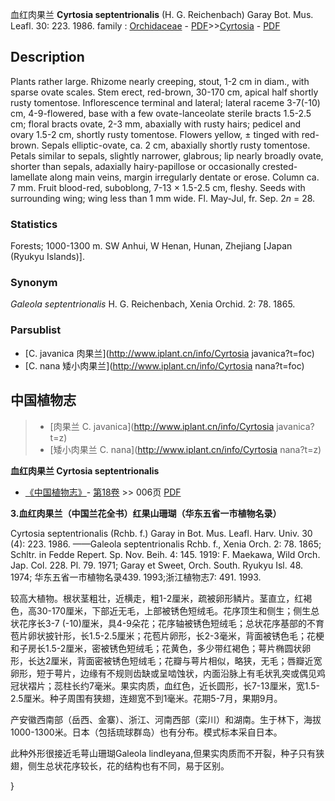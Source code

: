 血红肉果兰 **Cyrtosia septentrionalis** (H. G. Reichenbach) Garay Bot. Mus. Leafl. 30: 223. 1986.
family : [Orchidaceae](http://www.iplant.cn/info/Orchidaceae?t=foc) - [PDF](http://www.iplant.cn/foc/pdf/Orchidaceae.pdf)>>[Cyrtosia](http://www.iplant.cn/info/Cyrtosia?t=foc) - [PDF](http://www.iplant.cn/foc/pdf/Cyrtosia.pdf)

## Description

Plants rather large. Rhizome nearly creeping, stout, 1-2 cm in diam., with sparse ovate scales. Stem erect, red-brown, 30-170 cm, apical half shortly rusty tomentose. Inflorescence terminal and lateral; lateral raceme 3-7(-10) cm, 4-9-flowered, base with a few ovate-lanceolate sterile bracts 1.5-2.5 cm; floral bracts ovate, 2-3 mm, abaxially with rusty hairs; pedicel and ovary 1.5-2 cm, shortly rusty tomentose. Flowers yellow, ± tinged with red-brown. Sepals elliptic-ovate, ca. 2 cm, abaxially shortly rusty tomentose. Petals similar to sepals, slightly narrower, glabrous; lip nearly broadly ovate, shorter than sepals, adaxially hairy-papillose or occasionally crested-lamellate along main veins, margin irregularly dentate or erose. Column ca. 7 mm. Fruit blood-red, suboblong, 7-13 × 1.5-2.5 cm, fleshy. Seeds with surrounding wing; wing less than 1 mm wide. Fl. May-Jul, fr. Sep. 2*n* = 28.

### Statistics
Forests; 1000-1300 m. SW Anhui, W Henan, Hunan, Zhejiang [Japan (Ryukyu Islands)].

### Synonym
*Galeola septentrionalis* H. G. Reichenbach, Xenia Orchid. 2: 78. 1865.

### Parsublist

* [C.  javanica  肉果兰](http://www.iplant.cn/info/Cyrtosia javanica?t=foc)
* [C.  nana  矮小肉果兰](http://www.iplant.cn/info/Cyrtosia nana?t=foc)

## 中国植物志

> * [肉果兰  C.  javanica](http://www.iplant.cn/info/Cyrtosia javanica?t=z)
> * [矮小肉果兰  C.  nana](http://www.iplant.cn/info/Cyrtosia nana?t=z)


**血红肉果兰 Cyrtosia septentrionalis**

* [《中国植物志》](http://www.iplant.cn/frps)- [第18卷](http://www.iplant.cn/frps/vol/18) >> 006页 [PDF](http://www.iplant.cn/frps/pdf/18/006a.pdf)


**3.血红肉果兰（中国兰花全书）红果山珊瑚（华东五省一市植物名录）**

Cyrtosia septentrionalis (Rchb. f.) Garay in Bot. Mus. Leafl. Harv. Univ. 30 (4): 223. 1986. ——Galeola septentrionalis Rchb. f., Xenia Orch. 2: 78. 1865; Schltr. in Fedde Repert. Sp. Nov. Beih. 4: 145. 1919: F. Maekawa, Wild Orch. Jap. Col. 228. Pl. 79. 1971; Garay et Sweet, Orch. South. Ryukyu Isl. 48. 1974; 华东五省一市植物名录439. 1993;浙江植物志7: 491. 1993.

较高大植物。根状茎粗壮，近横走，粗1-2厘米，疏被卵形鳞片。茎直立，红褐色，高30-170厘米，下部近无毛，上部被锈色短绒毛。花序顶生和侧生；侧生总状花序长3-7 (-10)厘米，具4-9朵花；花序轴被锈色短绒毛；总状花序基部的不育苞片卵状披针形，长1.5-2.5厘米；花苞片卵形，长2-3毫米，背面被锈色毛；花梗和子房长1.5-2厘米，密被锈色短绒毛；花黄色，多少带红褐色；萼片椭圆状卵形，长达2厘米，背面密被锈色短绒毛；花瓣与萼片相似，略狭，无毛；唇瓣近宽卵形，短于萼片，边缘有不规则齿缺或呈啮蚀状，内面沿脉上有毛状乳突或偶见鸡冠状褶片；蕊柱长约7毫米。果实肉质，血红色，近长圆形，长7-13厘米，宽1.5-2.5厘米。种子周围有狭翅，连翅宽不到1毫米。花期5-7月，果期9月。

产安徽西南部（岳西、金寨）、浙江、河南西部（栾川）和湖南。生于林下，海拔1000-1300米。日本（包括琉球群岛）也有分布。模式标本采自日本。

此种外形很接近毛萼山珊瑚Galeola lindleyana,但果实肉质而不开裂，种子只有狭翅，侧生总状花序较长，花的结构也有不同，易于区别。

}